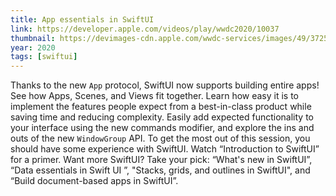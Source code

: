 ```yaml
---
title: App essentials in SwiftUI
link: https://developer.apple.com/videos/play/wwdc2020/10037
thumbnail: https://devimages-cdn.apple.com/wwdc-services/images/49/3725/3725_wide_250x141_2x.jpg
year: 2020
tags: [swiftui]
---
```


Thanks to the new `App` protocol, SwiftUI now supports building entire apps! See how Apps, Scenes, and Views fit together. Learn how easy it is to implement the features people expect from a best-in-class product while saving time and reducing complexity. Easily add expected functionality to your interface using the new commands modifier, and explore the ins and outs of the new `WindowGroup` API. To get the most out of this session, you should have some experience with SwiftUI. Watch “Introduction to SwiftUI” for a primer. Want more SwiftUI? Take your pick: “What's new in SwiftUI”, “Data essentials in Swift UI ”, "Stacks, grids, and outlines in SwiftUI", and “Build document-based apps in SwiftUI”.
